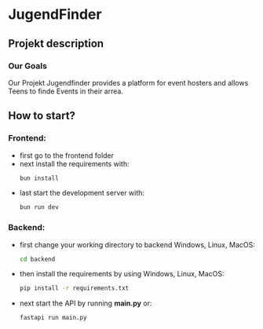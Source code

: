 # JugendFinder

## Projekt description

### Our Goals
Our Projekt Jugendfinder provides a platform for event hosters and allows Teens to finde Events in their arrea.

## How to start?

### Frontend:
- first go to the frontend folder
- next install the requirements with:
  ```bash
  bun install
  ```
- last start the development server with:
  ```bash
  bun run dev
  ```

### Backend:
- first change your working directory to backend
  Windows, Linux, MacOS:
  ```bash
  cd backend
  ```
- then install the requirements by using
  Windows, Linux, MacOS:
  ```bash
  pip install -r requirements.txt
  ```
- next start the API by running **main.py** or:
  ```bash
  fastapi run main.py
  ```
